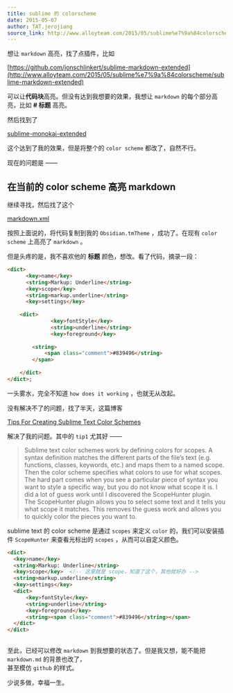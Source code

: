 ```yaml
---
title: sublime 的 colorscheme
date: 2015-05-07
author: TAT.jerojiang
source_link: http://www.alloyteam.com/2015/05/sublime%e7%9a%84colorscheme/
---
```


<!-- {% raw %} - for jekyll -->

想让 `markdown` 高亮，找了点插件，比如

[https://github.com/jonschlinkert/sublime-markdown-extended](http://www.alloyteam.com/2015/05/sublime%e7%9a%84colorscheme/sublime-markdown-extended)

可以让**代码块**高亮。但没有达到我想要的效果，我想让 `markdown` 的每个部分高亮，比如 **# 标题** 高亮。

然后找到了

[sublime-monokai-extended](https://github.com/jonschlinkert/sublime-monokai-extended)

这个达到了我的效果，但是将整个的 `color scheme` 都改了，自然不行。

现在的问题是 ——

## 在当前的 color scheme 高亮 markdown

继续寻找，然后找了这个

[markdown.xml](https://gist.github.com/CrazyApi/2354062)

按照上面说的，将代码复制到我的 `Obsidian.tmTheme` ，成功了。在现有 `color scheme` 上高亮了 `markdown` 。

但是头疼的是，我不喜欢他的 **标题** 颜色，想改。看了代码，摘录一段：

```html
<dict>
      <key>name</key>
      <string>Markup: Underline</string>
      <key>scope</key>
      <string>markup.underline</string>
      <key>settings</key>
      
    <dict>
              <key>fontStyle</key>
              <string>underline</string>
              <key>foreground</key>
              
        <string>
            <span class="comment">#839496</string>
        </span>
          
    </dict>
</dict>;
```

一头雾水，完全不知道 `how does it working` ，也就无从改起。

没有解决不了的问题，找了半天，这篇博客

[Tips For Creating Sublime Text Color Schemes](http://www.jisaacks.com/tips-for-creating-sublime-color-schemes)

解决了我的问题。其中的 `tip1` 尤其好 ——

> Sublime text color schemes work by defining colors for scopes. A syntax definition matches the different parts of the file’s text (e.g. functions, classes, keywords, etc.) and maps them to a named scope. Then the color scheme specifies what colors to use for what scopes.  
> The hard part comes when you see a particular piece of syntax you want to style a specific way, but you do not know what scope it is. I did a lot of guess work until I discovered the ScopeHunter plugin.  
> The ScopeHunter plugin allows you to select some text and it tells you what scope it matches. This removes the guess work and allows you to quickly color the pieces you want to.

sublime text 的 color scheme 是通过 `scopes` 来定义 `color` 的，我们可以安装插件 `ScopeHunter` 来查看光标出的 `scopes` ，从而可以自定义颜色。

```html
<dict>
  <key>name</key>
  <string>Markup: Underline</string>
  <key>scope</key>  <!-- 这里就是 scope，知道了这个，其他就好办 -->
  <string>markup.underline</string>
  <key>settings</key>
  <dict>
      <key>fontStyle</key>
      <string>underline</string>
      <key>foreground</key>
      <string><span class="comment">#839496</string></span>
  </dict>
</dict>
 
```

至此，已经可以修改 `markdown` 到我想要的状态了。但是我又想，能不能把 `markdown.md` 的背景也改了，  
甚至模仿 `github` 的样式。

少说多做，幸福一生。


<!-- {% endraw %} - for jekyll -->